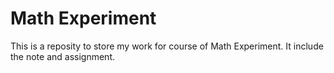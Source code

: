 # Math Experiment
This is a reposity to store my work for course of Math Experiment.
It include the note and assignment.
